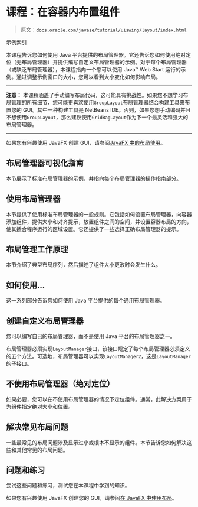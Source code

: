 # 课程：在容器内布置组件

> 原文：[`docs.oracle.com/javase/tutorial/uiswing/layout/index.html`](https://docs.oracle.com/javase/tutorial/uiswing/layout/index.html)

示例索引

本课程告诉您如何使用 Java 平台提供的布局管理器。它还告诉您如何使用绝对定位（无布局管理器）并提供编写自定义布局管理器的示例。对于每个布局管理器（或缺乏布局管理器），本课程指向一个您可以使用 Java™ Web Start 运行的示例。通过调整示例窗口的大小，您可以看到大小变化如何影响布局。

* * *

**注意：** 本课程涵盖了手动编写布局代码，这可能具有挑战性。如果您不想学习布局管理的所有细节，您可能更喜欢使用`GroupLayout`布局管理器结合构建工具来布置您的 GUI。其中一种构建工具是 NetBeans IDE。否则，如果您想手动编码并且不想使用`GroupLayout`，那么建议使用`GridBagLayout`作为下一个最灵活和强大的布局管理器。

* * *

如果您有兴趣使用 JavaFX 创建 GUI，请参阅[JavaFX 中的布局使用](https://docs.oracle.com/javase/8/javafx/layout-tutorial/index.html)。

## 布局管理器可视化指南

本节展示了标准布局管理器的示例，并指向每个布局管理器的操作指南部分。

## 使用布局管理器

本节提供了使用标准布局管理器的一般规则。它包括如何设置布局管理器，向容器添加组件，提供大小和对齐提示，放置组件之间的空间，并设置容器布局的方向，使其适合程序运行的区域设置。它还提供了一些选择正确布局管理器的提示。

## 布局管理工作原理

本节介绍了典型布局序列，然后描述了组件大小更改时会发生什么。

## 如何使用...

这一系列部分告诉您如何使用 Java 平台提供的每个通用布局管理器。

## 创建自定义布局管理器

您可以编写自己的布局管理器，而不是使用 Java 平台的布局管理器之一。

布局管理器必须实现`LayoutManager`接口，该接口规定了每个布局管理器必须定义的五个方法。可选地，布局管理器可以实现`LayoutManager2`，这是`LayoutManager`的子接口。

## 不使用布局管理器（绝对定位）

如果必要，您可以在不使用布局管理器的情况下定位组件。通常，此解决方案用于为组件指定绝对大小和位置。

## 解决常见布局问题

一些最常见的布局问题涉及显示过小或根本不显示的组件。本节告诉您如何解决这些和其他常见的布局问题。

## 问题和练习

尝试这些问题和练习，测试您在本课程中学到的知识。

如果您有兴趣使用 JavaFX 创建您的 GUI，请参阅[在 JavaFX 中使用布局](https://docs.oracle.com/javase/8/javafx/layout-tutorial/index.html)。
